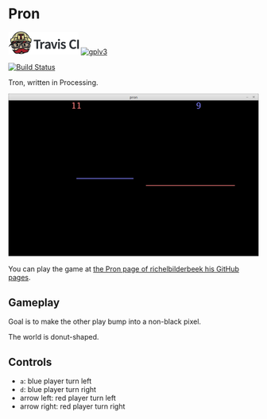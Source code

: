# Pron

[![Travis CI logo](TravisCI.png)](https://travis-ci.org)
[![gplv3](http://www.gnu.org/graphics/gplv3-88x31.png)](http://www.gnu.org/licenses/gpl.html)

[![Build Status](https://travis-ci.org/richelbilderbeek/Pron.svg?branch=master)](https://travis-ci.org/richelbilderbeek/Pron)

Tron, written in Processing.

![Pron v1.0](Pron_1_0.png)

You can play the game at 
[the Pron page of richelbilderbeek his GitHub pages](http://richelbilderbeek.github.io/Pron/Pron.html).

## Gameplay

Goal is to make the other play bump into a non-black pixel.

The world is donut-shaped.

## Controls

 * `a`: blue player turn left
 * `d`: blue player turn right
 * arrow left: red player turn left
 * arrow right: red player turn right


